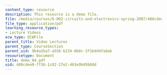 ```yaml
---
content_type: resource
description: This resource is a demo file.
file: /media/courses/6-002-circuits-and-electronics-spring-2007/488cdee0ff361c8227e2483e9b45b80d_demo_04.pdf
file_type: application/pdf
learning_resource_types:
- Lecture Videos
ocw_type: OCWFile
parent_title: Video Lectures
parent_type: CourseSection
parent_uid: 9b4a2ba7-a556-b234-8b0c-3f1bdd4fa8ab
resourcetype: Document
title: demo_04.pdf
uid: 488cdee0-ff36-1c82-27e2-483e9b45b80d
---
```

